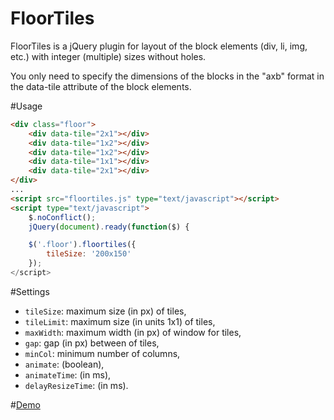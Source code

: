 # FloorTiles

FloorTiles is a jQuery plugin for layout of the block elements (div, li, img, etc.) with integer (multiple) sizes without holes.

You only need to specify the dimensions of the blocks in the "axb" format in the data-tile attribute of the block elements.

#Usage

```html    
<div class="floor">
	<div data-tile="2x1"></div>
	<div data-tile="1x2"></div>
	<div data-tile="1x2"></div>
	<div data-tile="1x1"></div>
	<div data-tile="2x1"></div>
</div>
...
<script src="floortiles.js" type="text/javascript"></script>
<script type="text/javascript">
	$.noConflict();
	jQuery(document).ready(function($) {

	$('.floor').floortiles({
		tileSize: '200x150'
	});
</script>
```

#Settings

- `tileSize`: maximum size (in px) of tiles,
- `tileLimit`: maximum size (in units 1x1) of tiles,
- `maxWidth`: maximum width (in px) of window for tiles,
- `gap`: gap (in px) between of tiles,
- `minCol`: minimum number of columns,
- `animate`: (boolean),
- `animateTime`: (in ms),
- `delayResizeTime`: (in ms).

#[Demo](https://tontsacom.github.io/floortiles/)
